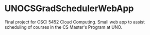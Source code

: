 # UNOCSGradSchedulerWebApp
Final project for CSCI 5452 Cloud Computing. Small web app to assist scheduling of courses in the CS Master's Program at UNO.
